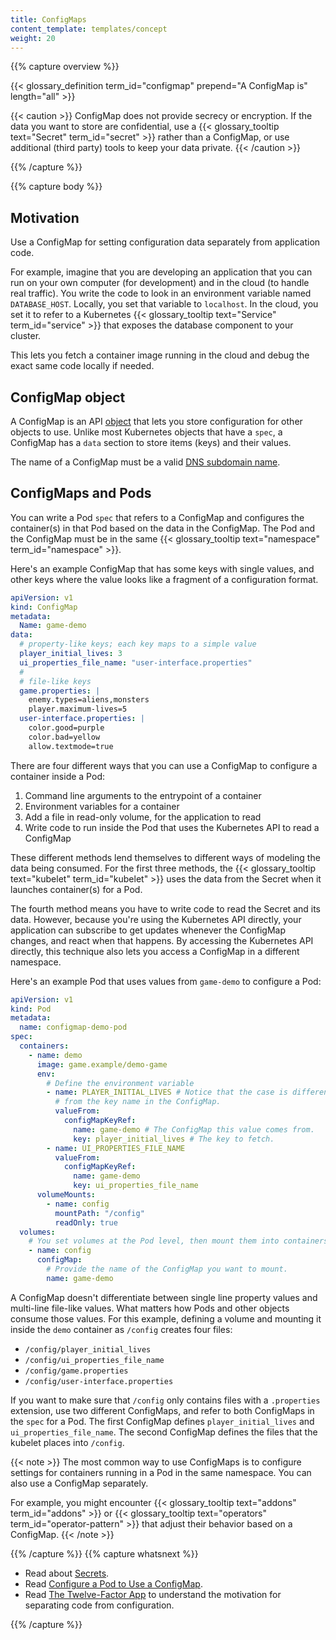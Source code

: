 ```yaml
---
title: ConfigMaps
content_template: templates/concept
weight: 20
---
```


{{% capture overview %}}

{{< glossary_definition term_id="configmap" prepend="A ConfigMap is" length="all" >}}

{{< caution >}} ConfigMap does not provide secrecy or encryption.
If the data you want to store are confidential, use a
{{< glossary_tooltip text="Secret" term_id="secret" >}} rather than a ConfigMap,
or use additional (third party) tools to keep your data private.
{{< /caution >}}

{{% /capture %}}

{{% capture body %}}

## Motivation

Use a ConfigMap for setting configuration data separately from application code.

For example, imagine that you are developing an application that you can run on
your own computer (for development) and in the cloud (to handle real traffic).
You write the code to look in an environment variable named `DATABASE_HOST`.
Locally, you set that variable to `localhost`. In the cloud, you set it to refer
to a Kubernetes {{< glossary_tooltip text="Service" term_id="service" >}} that
exposes the database component to your cluster.

This lets you fetch a container image running in the cloud and debug the exact
same code locally if needed.

## ConfigMap object

A ConfigMap is an API
[object](/docs/concepts/overview/working-with-objects/kubernetes-objects/) that
lets you store configuration for other objects to use. Unlike most Kubernetes
objects that have a `spec`, a ConfigMap has a `data` section to store items
(keys) and their values.

The name of a ConfigMap must be a valid
[DNS subdomain name](/docs/concepts/overview/working-with-objects/names#dns-subdomain-names).

## ConfigMaps and Pods

You can write a Pod `spec` that refers to a ConfigMap and configures the
container(s) in that Pod based on the data in the ConfigMap. The Pod and the
ConfigMap must be in the same
{{< glossary_tooltip text="namespace" term_id="namespace" >}}.

Here's an example ConfigMap that has some keys with single values, and other
keys where the value looks like a fragment of a configuration format.

```yaml
apiVersion: v1
kind: ConfigMap
metadata:
  Name: game-demo
data:
  # property-like keys; each key maps to a simple value
  player_initial_lives: 3
  ui_properties_file_name: "user-interface.properties"
  #
  # file-like keys
  game.properties: |
    enemy.types=aliens,monsters
    player.maximum-lives=5
  user-interface.properties: |
    color.good=purple
    color.bad=yellow
    allow.textmode=true
```

There are four different ways that you can use a ConfigMap to configure a
container inside a Pod:

1. Command line arguments to the entrypoint of a container
1. Environment variables for a container
1. Add a file in read-only volume, for the application to read
1. Write code to run inside the Pod that uses the Kubernetes API to read a
   ConfigMap

These different methods lend themselves to different ways of modeling the data
being consumed. For the first three methods, the
{{< glossary_tooltip text="kubelet" term_id="kubelet" >}} uses the data from the
Secret when it launches container(s) for a Pod.

The fourth method means you have to write code to read the Secret and its data.
However, because you're using the Kubernetes API directly, your application can
subscribe to get updates whenever the ConfigMap changes, and react when that
happens. By accessing the Kubernetes API directly, this technique also lets you
access a ConfigMap in a different namespace.

Here's an example Pod that uses values from `game-demo` to configure a Pod:

```yaml
apiVersion: v1
kind: Pod
metadata:
  name: configmap-demo-pod
spec:
  containers:
    - name: demo
      image: game.example/demo-game
      env:
        # Define the environment variable
        - name: PLAYER_INITIAL_LIVES # Notice that the case is different here
          # from the key name in the ConfigMap.
          valueFrom:
            configMapKeyRef:
              name: game-demo # The ConfigMap this value comes from.
              key: player_initial_lives # The key to fetch.
        - name: UI_PROPERTIES_FILE_NAME
          valueFrom:
            configMapKeyRef:
              name: game-demo
              key: ui_properties_file_name
      volumeMounts:
        - name: config
          mountPath: "/config"
          readOnly: true
  volumes:
    # You set volumes at the Pod level, then mount them into containers inside that Pod
    - name: config
      configMap:
        # Provide the name of the ConfigMap you want to mount.
        name: game-demo
```

A ConfigMap doesn't differentiate between single line property values and
multi-line file-like values. What matters how Pods and other objects consume
those values. For this example, defining a volume and mounting it inside the
`demo` container as `/config` creates four files:

- `/config/player_initial_lives`
- `/config/ui_properties_file_name`
- `/config/game.properties`
- `/config/user-interface.properties`

If you want to make sure that `/config` only contains files with a `.properties`
extension, use two different ConfigMaps, and refer to both ConfigMaps in the
`spec` for a Pod. The first ConfigMap defines `player_initial_lives` and
`ui_properties_file_name`. The second ConfigMap defines the files that the
kubelet places into `/config`.

{{< note >}} The most common way to use ConfigMaps is to configure settings for
containers running in a Pod in the same namespace. You can also use a ConfigMap
separately.

For example, you might encounter
{{< glossary_tooltip text="addons" term_id="addons" >}} or
{{< glossary_tooltip text="operators" term_id="operator-pattern" >}} that adjust
their behavior based on a ConfigMap. {{< /note >}}

{{% /capture %}} {{% capture whatsnext %}}

- Read about [Secrets](/docs/concepts/configuration/secret/).
- Read
  [Configure a Pod to Use a ConfigMap](/docs/tasks/configure-pod-container/configure-pod-configmap/).
- Read [The Twelve-Factor App](https://12factor.net/) to understand the
  motivation for separating code from configuration.

{{% /capture %}}
